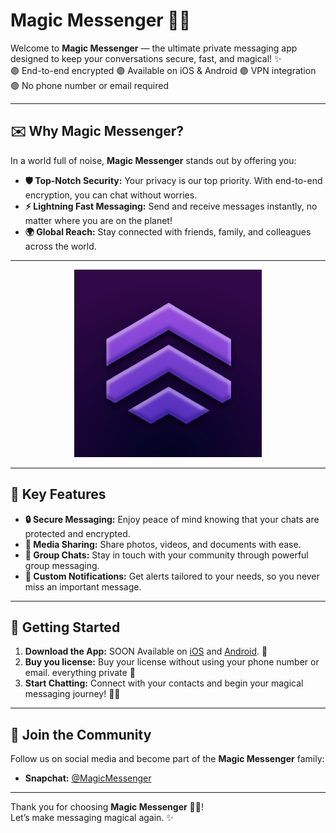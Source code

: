 # Magic Messenger 📲🌐

Welcome to **Magic Messenger** — the ultimate private messaging app designed to keep your conversations secure, fast, and magical! ✨
<br />
🟣 End-to-end encrypted 🟣 Available on iOS & Android 🟣 VPN integration 🟣 No phone number or email required

---

## ✉️ Why Magic Messenger?

In a world full of noise, **Magic Messenger** stands out by offering you:

- **🛡️ Top-Notch Security:** Your privacy is our top priority. With end-to-end encryption, you can chat without worries.
- **⚡ Lightning Fast Messaging:** Send and receive messages instantly, no matter where you are on the planet!
- **🌍 Global Reach:** Stay connected with friends, family, and colleagues across the world.

---

<p align="center">
  <img src="logo.png" alt="Magic Messenger Logo" width="300px">
</p>

---

## 🎯 Key Features

- **🔒 Secure Messaging:** Enjoy peace of mind knowing that your chats are protected and encrypted.
- **📁 Media Sharing:** Share photos, videos, and documents with ease.
- **💬 Group Chats:** Stay in touch with your community through powerful group messaging.
- **🔔 Custom Notifications:** Get alerts tailored to your needs, so you never miss an important message.

---

## 🚀 Getting Started

1. **Download the App:** SOON Available on [iOS](#) and [Android](#). 📲
2. **Buy you license:** Buy your license without using your phone number or email. everything private 🔐
3. **Start Chatting:** Connect with your contacts and begin your magical messaging journey! 👾🚀

---

## 👥 Join the Community

Follow us on social media and become part of the **Magic Messenger** family:

- **Snapchat:** [@MagicMessenger](https://www.snapchat.com/add/magicmessenger?sender_web_id=b823d2d0-f67f-41c4-8d14-a90228e0f960&device_type=desktop&is_copy_url=true)

---

Thank you for choosing **Magic Messenger** 📲🌐! 
<br />
Let’s make messaging magical again. ✨
